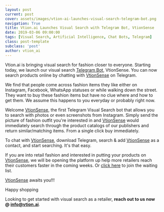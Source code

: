 ```yaml
---
layout: post
current: post
cover: assets/images/vtion-ai-launches-visual-search-telegram-bot.png
navigation: True
title: Vtion.ai Launches Visual Search with Telegram Bot, VtionSense
date: 2019-03-06 09:00:00
tags: [Visual Search, Artificial Intelligence, Chat Bots, Telegram]
class: post-template
subclass: 'post'
author: vtion_ai
---
```


Vtion.ai is bringing visual search for fashion closer to everyone. Starting today, we launch our visual search [Telegram Bot](https://telegram.org/blog/bot-revolution), VtionSense. You can now search products online by chatting with [VtionSense](https://t.me/VtionSenseBot) on Telegram.

We find that people come across fashion items they like either on Instagram, Facebook, WhatsApp statuses or while walking down the street. They want to buy these fashion items but have no clue where and how to get them. We assume this happens to you everyday or probably right now. 

Welcome [VtionSense](https://t.me/VtionSenseBot), the first Telegram Visual Search bot that allows you to search with photos or even screenshots from Instagram. Simply send the picture of fashion outfit you're interested in and [VtionSense](https://t.me/VtionSenseBot) would immediately search through the product catalogs of our publishers and return similar/matching items. From a single click buy immediately.

To chat with [VtionSense](https://t.me/VtionSenseBot), download Telegram, search & add [VtionSense](https://t.me/VtionSenseBot) as a contact, and start searching. It's that easy.

If you are into retail fashion and interested in putting your products on [VtionSense](https://t.me/VtionSenseBot), we will be opening the platform up help more retailers reach their customers faster in the coming weeks. Or [click here](https://evelyn157.typeform.com/to/njLRMH) to join the waiting list.

[VtionSense](https://t.me/VtionSenseBot) awaits you!!!

Happy shopping

Looking to get started with visual search as a retailer, **reach out to us now @ info@vtion.ai**.